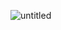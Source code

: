 ![untitled](https://user-images.githubusercontent.com/111811657/225762884-d5a679bd-6b6f-4408-a56f-c38703abd98b.svg)

